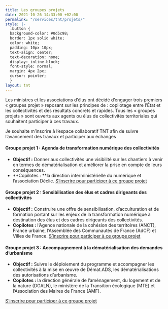 ```yaml
---
title: Les groupes projets
date: 2021-10-26 14:33:00 +02:00
permalink: "/services/tnt/projets/"
style: |-
  .button {
  background-color: #0d5c98;
  border: 1px solid white;
  color: white;
  padding: 10px 10px;
  text-align: center;
  text-decoration: none;
  display: inline-block;
  font-style: normal;
  margin: 4px 2px;
  cursor: pointer;
  }
layout: tnt
---
```


Les ministres et les associations d’élus ont décidé d’engager trois premiers « groupes projet » reposant sur les principes de : copilotage entre l’État et les collectivités et des résultats concrets et rapides. 
Tous les « groupes projets » sont ouverts aux agents ou élus de collectivités territoriales qui souhaitent participer à ces travaux.

<div class="lien-important">Je souhaite m’inscrire à l’espace collaboratif TNT afin de suivre l’avancement des travaux et participer aux échanges</div>

#### Groupe projet 1 : Agenda de transformation numérique des collectivités
* **Objectif :** Donner aux collectivités une visibilité sur les chantiers à venir en termes de dématérialisation et améliorer la prise en compte de leurs conséquences.
* **Copilotes : **la direction interministérielle du numérique et l’association Déclic.
<a href="https://airtable.com/shreNhI841LrZpUyF" class="button">S’inscrire pour participer à ce groupe projet</a></p>

#### Groupe projet 2 : Sensibilisation des élus et cadres dirigeants des collectivités
* **Objectif :** Construire une offre de sensibilisation, d’acculturation et de formation portant sur les enjeux de la transformation numérique à destination des élus et des cadres dirigeants des collectivités.
* **Copilotes :** l’Agence nationale de la cohésion des territoires (ANCT), France urbaine, l’Assemblée des Communautés de France (AdCF) et Villes de France.
<a href="https://airtable.com/shrZdPoeKxSBKQRTt" class="button">S’inscrire pour participer à ce groupe projet</a></p>

#### Groupe projet 3 : Accompagnement à la dématérialisation des demandes d’urbanisme
* **Objectif :** Suivre le déploiement du programme et accompagner les collectivités à la mise en œuvre de Démat.ADS, les dématérialisations des autorisations d’urbanisme.
* **Copilotes :** la direction générale de l’aménagement, du logement et de la nature (DGALN), le ministère de la Transition écologique (MTE) et l’Association des Maires de France (AMF).

<a href="https://airtable.com/shrGulbiPIH49ToMg" class="button">S’inscrire pour participer à ce groupe projet</a></p>